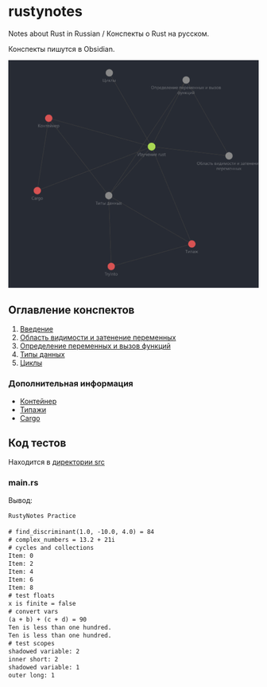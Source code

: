 # rustynotes
Notes about Rust in Russian / Конспекты о Rust на русском.

Конспекты пишутся в Obsidian.

![img.png](img.png)

## Оглавление конспектов

1. [Введение](./Notes/Изучение%20rust.md)
2. [Область видимости и затенение переменных](./Notes/Область%20видимости%20и%20затенение%20переменных.md)
2. [Определение переменных и вызов функций](./Notes/Определение%20переменных%20и%20вызов%20функций.md)
3. [Типы данных](./Notes/Типы%20данных.md)
4. [Циклы](./Notes/Циклы.md)

### Дополнительная информация

+ [Контейнер](./Notes/Крейты/Контейнер.md)
+ [Типажи](./Notes/Типажи/Типаж.md)
+ [Cargo](./Notes/Cargo.md)

## Код тестов
Находится в [директории src](./src/)

### main.rs

Вывод:

```
RustyNotes Practice

# find_discriminant(1.0, -10.0, 4.0) = 84
# complex_numbers = 13.2 + 21i
# cycles and collections
Item: 0
Item: 2
Item: 4
Item: 6
Item: 8
# test floats
x is finite = false
# convert vars
(a + b) + (c + d) = 90
Ten is less than one hundred.
Ten is less than one hundred.
# test scopes
shadowed variable: 2
inner short: 2
shadowed variable: 1
outer long: 1
```
